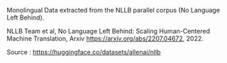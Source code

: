 Monolingual Data extracted from the NLLB parallel corpus (No Language Left Behind).

NLLB Team et al, No Language Left Behind: Scaling Human-Centered Machine Translation, Arxiv https://arxiv.org/abs/2207.04672, 2022.

Source : https://huggingface.co/datasets/allenai/nllb
